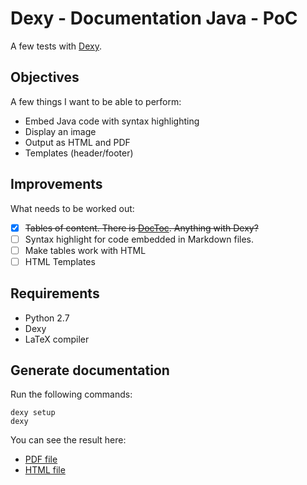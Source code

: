 # Dexy - Documentation Java - PoC

A few tests with [Dexy](http://dexy.it).

## Objectives

A few things I want to be able to perform:

  * Embed Java code with syntax highlighting
  * Display an image
  * Output as HTML and PDF
  * Templates (header/footer)

## Improvements

What needs to be worked out:

  * [x] <s>Tables of content. There is [DocToc](https://github.com/thlorenz/doctoc). Anything with Dexy?</s>
  * [ ] Syntax highlight for code embedded in Markdown files.
  * [ ] Make tables work with HTML
  * [ ] HTML Templates
 
## Requirements

  * Python 2.7
  * Dexy
  * LaTeX compiler

## Generate documentation

Run the following commands:

    dexy setup
    dexy

You can see the result here:

  * [PDF file](https://github.com/ArthurHoaro/dexy-doc-java-poc/blob/master/output-example/001-classified-documentation.pdf?raw=true)
  * [HTML file](https://rawgit.com/ArthurHoaro/dexy-doc-java-poc/master/output-example/001-classified-documentation.html)
